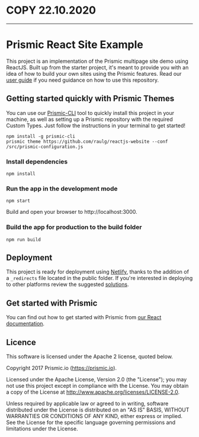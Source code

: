 # COPY 22.10.2020

-------------------

# Prismic React Site Example
This project is an implementation of the Prismic multipage site demo using ReactJS. Built up from the starter project, it's meant to provide you with an idea of how to build your own sites using the Prismic features. Read our [user guide](https://intercom.help/prismicio/en/articles/2731304-sample-multi-page-site-with-navigation-in-reactjs) if you need guidance on how to use this repository.

## Getting started quickly with Prismic Themes
You can use our [Prismic-CLI](https://github.com/prismicio/prismic-cli) tool to quickly install this project in your machine, as well as setting up a Prismic repository with the required Custom Types. Just follow the instructions in your terminal to get started!

```
npm install -g prismic-cli
prismic theme https://github.com/raulg/reactjs-website --conf /src/prismic-configuration.js
```

### Install dependencies
```
npm install
```
### Run the app in the development mode

```
npm start
```
Build and open your browser to http://localhost:3000.

### Build the app for production to the build folder
```
npm run build
```

## Deployment
This project is ready for deployment using [Netlify](https://www.netlify.com), thanks to the addition of a `_redirects` file located in the public folder. If you're interested in deploying to other platforms review the suggested [solutions](https://facebook.github.io/create-react-app/docs/deployment).

## Get started with Prismic

You can find out how to get started with Prismic from [our React documentation](https://prismic.io/docs/reactjs/getting-started/getting-started-from-scratch).


## Licence

This software is licensed under the Apache 2 license, quoted below.

Copyright 2017 Prismic.io (https://prismic.io).

Licensed under the Apache License, Version 2.0 (the "License"); you may not use this project except in compliance with the License. You may obtain a copy of the License at http://www.apache.org/licenses/LICENSE-2.0.

Unless required by applicable law or agreed to in writing, software distributed under the License is distributed on an "AS IS" BASIS, WITHOUT WARRANTIES OR CONDITIONS OF ANY KIND, either express or implied. See the License for the specific language governing permissions and limitations under the License.
